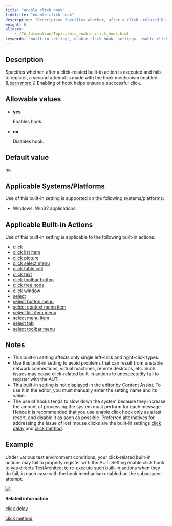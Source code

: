 ```yaml
--- 
title: "enable click hook"
linktitle: "enable click hook"
description: "Description Specifies whether, after a click -related built-in action is executed and fails to register, a second attempt is made with the hook mechanism enabled. ( Learn more. ) Enabling of hook ..."
weight: 6
aliases: 
    - /TA_Automation/Topics/bis_enable_click_hook.html
keywords: "built-in settings, enable click hook, settings, enable click hook (settings), enable click hook, try again when click action fails to register, determine whether, after click action fails to register, second attempt with made"
---
```


## Description

Specifies whether, after a click-related built-in action is executed and fails to register, a second attempt is made with the hook mechanism enabled. \([Learn more.](https://msdn.microsoft.com/en-us/library/windows/desktop/ms644959(v=vs.85).aspx)\) Enabling of hook helps ensure a successful click.

## Allowable values

-   **yes**

    Enables hook.

-   **no**

    Disables hook.


## Default value

no

## Applicable Systems/Platforms

Use of this built-in setting is supported on the following systems/platforms:

-   Windows: Win32 applications.

## Applicable Built-in Actions

Use of this built-in setting is applicable to the following built-in actions:

-   [click](/automation-guide/action-based-testing-language/built-in-actions/system-actions/mouse/click)
-   [click list item](/automation-guide/action-based-testing-language/built-in-actions/user-interface-actions/list-table-grid/click-list-item)
-   [click picture](/automation-guide/action-based-testing-language/built-in-actions/user-interface-actions/picture-handling/click-picture)
-   [click select menu](/automation-guide/action-based-testing-language/built-in-actions/user-interface-actions/toolbar-menu-scrollbar/click-select-menu)
-   [click table cell](/automation-guide/action-based-testing-language/built-in-actions/user-interface-actions/list-table-grid/click-table-cell)
-   [click text](/automation-guide/action-based-testing-language/built-in-actions/user-interface-actions/optical-character-recognition/click-text)
-   [click toolbar button](/automation-guide/action-based-testing-language/built-in-actions/user-interface-actions/toolbar-menu-scrollbar/click-toolbar-button)
-   [click tree node](/automation-guide/action-based-testing-language/built-in-actions/user-interface-actions/tree-view/click-tree-node)
-   [click window](/automation-guide/action-based-testing-language/built-in-actions/system-actions/mouse/click-window)
-   [select](/automation-guide/action-based-testing-language/built-in-actions/user-interface-actions/list-table-grid/select)
-   [select button menu](/automation-guide/action-based-testing-language/built-in-actions/user-interface-actions/toolbar-menu-scrollbar/select-button-menu)
-   [select context menu item](/automation-guide/action-based-testing-language/built-in-actions/user-interface-actions/toolbar-menu-scrollbar/select-context-menu-item)
-   [select list item menu](/automation-guide/action-based-testing-language/built-in-actions/user-interface-actions/toolbar-menu-scrollbar/select-list-item-menu)
-   [select menu item](/automation-guide/action-based-testing-language/built-in-actions/user-interface-actions/toolbar-menu-scrollbar/select-menu-item)
-   [select tab](/automation-guide/action-based-testing-language/built-in-actions/user-interface-actions/tab-controls/select-tab)
-   [select toolbar menu](/automation-guide/action-based-testing-language/built-in-actions/user-interface-actions/toolbar-menu-scrollbar/select-toolbar-menu)

## Notes

-   This built-in setting affects only single left-click and right-click types.
-   Use this built-in setting to avoid problems that can result from unstable network connections, virtual machines, remote desktops, etc. Such issues may cause click-related built-in actions to unexpectedly fail to register with the AUT.
-   This built-in setting is not displayed in the editor by [Content Assist](/user-guide/getting-started/the-test-editor/content-assist/). To use it in the editor, you must manually enter the setting name and its value.
-   The use of hooks tends to slow down the system because they increase the amount of processing the system must perform for each message. Hence it is recommended that you use enable click hook only as a last resort, and disable it as soon as possible. Preferred alternatives for addressing the issue of lost mouse clicks are the built-in settings [click delay](/automation-guide/action-based-testing-language/built-in-settings/timing-settings/click-delay) and [click method](/automation-guide/action-based-testing-language/built-in-settings/other-settings/click-method).

## Example

Under various test environment conditions, your click-related built-in actions may fail to properly register with the AUT. Setting enable click hook to yes directs TestArchitect to re-execute such built-in actions when they do fail, in each case with the hook mechanism enabled on the subsequent attempt.

![](/images/TA_Automation/Images/bis_enable_click_hook_pgm.png)




**Related information**  


[click delay](/automation-guide/action-based-testing-language/built-in-settings/timing-settings/click-delay)

[click method](/automation-guide/action-based-testing-language/built-in-settings/other-settings/click-method)

